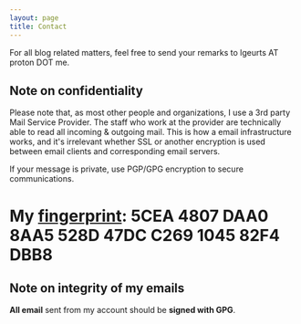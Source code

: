 ```yaml
---
layout: page
title: Contact
---
```


For all blog related matters, feel free to send your remarks to lgeurts AT proton DOT me.

Note on confidentiality
-----------------------

Please note that, as most other people and organizations, I use a 3rd party Mail Service Provider. The staff who work at the provider are technically able to read all incoming & outgoing mail. This is how a email infrastructure works, and it's irrelevant whether SSL or another encryption is used between email clients and corresponding email servers.

If your message is private, use PGP/GPG encryption to secure communications.
# My [fingerprint](https://keys.openpgp.org/): 5CEA 4807 DAA0 8AA5 528D 47DC C269 1045 82F4 DBB8

Note on integrity of my emails
------------------------------

**All email** sent from my account should be **signed with GPG**.
